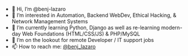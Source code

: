 - 👋 Hi, I’m @benj-lazaro
- 👀 I’m interested in Automation, Backend WebDev, Ethical Hacking, & Network Management Systems
- 🌱 I’m currently learning Python, Django as well as re-learning modern-day Web Foundations (HTML/CSS/JS) & PHP/MySQL
- 💞️ I’m on the lookout for remote Developer / IT support jobs 
- 📫 How to reach me: <a href="https://twitter.com/benj_lazaro">@benj_lazaro</a>

<!---
benj-lazaro/benj-lazaro is a ✨ special ✨ repository because its `README.md` (this file) appears on your GitHub profile.
You can click the Preview link to take a look at your changes.
--->
